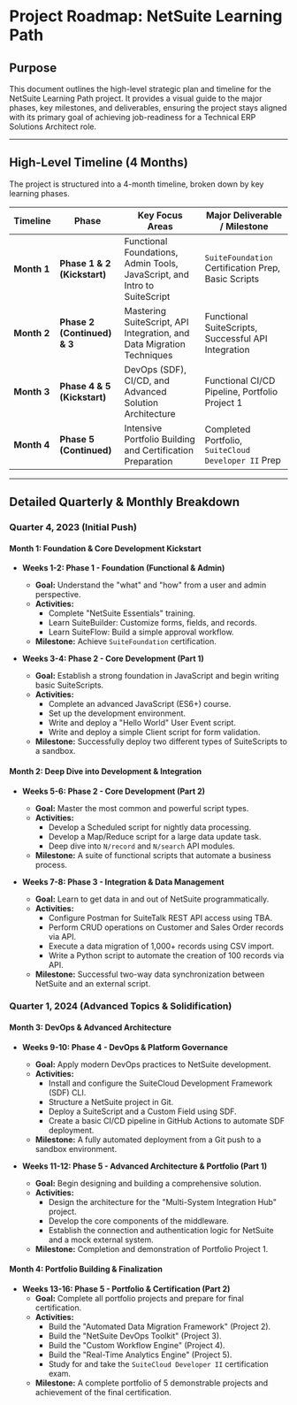 # Project Roadmap: NetSuite Learning Path

## Purpose
This document outlines the high-level strategic plan and timeline for the NetSuite Learning Path project. It provides a visual guide to the major phases, key milestones, and deliverables, ensuring the project stays aligned with its primary goal of achieving job-readiness for a Technical ERP Solutions Architect role.

---

## High-Level Timeline (4 Months)

The project is structured into a 4-month timeline, broken down by key learning phases.

| Timeline      | Phase                                                | Key Focus Areas                                                                 | Major Deliverable / Milestone                          |
|---------------|------------------------------------------------------|---------------------------------------------------------------------------------|--------------------------------------------------------|
| **Month 1**   | **Phase 1 & 2 (Kickstart)**                          | Functional Foundations, Admin Tools, JavaScript, and Intro to SuiteScript       | `SuiteFoundation` Certification Prep, Basic Scripts    |
| **Month 2**   | **Phase 2 (Continued) & 3**                          | Mastering SuiteScript, API Integration, and Data Migration Techniques           | Functional SuiteScripts, Successful API Integration    |
| **Month 3**   | **Phase 4 & 5 (Kickstart)**                          | DevOps (SDF), CI/CD, and Advanced Solution Architecture                         | Functional CI/CD Pipeline, Portfolio Project 1         |
| **Month 4**   | **Phase 5 (Continued)**                              | Intensive Portfolio Building and Certification Preparation                        | Completed Portfolio, `SuiteCloud Developer II` Prep    |

---

## Detailed Quarterly & Monthly Breakdown

### Quarter 4, 2023 (Initial Push)

#### Month 1: Foundation & Core Development Kickstart
*   **Weeks 1-2: Phase 1 - Foundation (Functional & Admin)**
    *   **Goal:** Understand the "what" and "how" from a user and admin perspective.
    *   **Activities:**
        *   Complete "NetSuite Essentials" training.
        *   Learn SuiteBuilder: Customize forms, fields, and records.
        *   Learn SuiteFlow: Build a simple approval workflow.
    *   **Milestone:** Achieve `SuiteFoundation` certification.

*   **Weeks 3-4: Phase 2 - Core Development (Part 1)**
    *   **Goal:** Establish a strong foundation in JavaScript and begin writing basic SuiteScripts.
    *   **Activities:**
        *   Complete an advanced JavaScript (ES6+) course.
        *   Set up the development environment.
        *   Write and deploy a "Hello World" User Event script.
        *   Write and deploy a simple Client script for form validation.
    *   **Milestone:** Successfully deploy two different types of SuiteScripts to a sandbox.

#### Month 2: Deep Dive into Development & Integration
*   **Weeks 5-6: Phase 2 - Core Development (Part 2)**
    *   **Goal:** Master the most common and powerful script types.
    *   **Activities:**
        *   Develop a Scheduled script for nightly data processing.
        *   Develop a Map/Reduce script for a large data update task.
        *   Deep dive into `N/record` and `N/search` API modules.
    *   **Milestone:** A suite of functional scripts that automate a business process.

*   **Weeks 7-8: Phase 3 - Integration & Data Management**
    *   **Goal:** Learn to get data in and out of NetSuite programmatically.
    *   **Activities:**
        *   Configure Postman for SuiteTalk REST API access using TBA.
        *   Perform CRUD operations on Customer and Sales Order records via API.
        *   Execute a data migration of 1,000+ records using CSV import.
        *   Write a Python script to automate the creation of 100 records via API.
    *   **Milestone:** Successful two-way data synchronization between NetSuite and an external script.

### Quarter 1, 2024 (Advanced Topics & Solidification)

#### Month 3: DevOps & Advanced Architecture
*   **Weeks 9-10: Phase 4 - DevOps & Platform Governance**
    *   **Goal:** Apply modern DevOps practices to NetSuite development.
    *   **Activities:**
        *   Install and configure the SuiteCloud Development Framework (SDF) CLI.
        *   Structure a NetSuite project in Git.
        *   Deploy a SuiteScript and a Custom Field using SDF.
        *   Create a basic CI/CD pipeline in GitHub Actions to automate SDF deployment.
    *   **Milestone:** A fully automated deployment from a Git push to a sandbox environment.

*   **Weeks 11-12: Phase 5 - Advanced Architecture & Portfolio (Part 1)**
    *   **Goal:** Begin designing and building a comprehensive solution.
    *   **Activities:**
        *   Design the architecture for the "Multi-System Integration Hub" project.
        *   Develop the core components of the middleware.
        *   Establish the connection and authentication logic for NetSuite and a mock external system.
    *   **Milestone:** Completion and demonstration of Portfolio Project 1.

#### Month 4: Portfolio Building & Finalization
*   **Weeks 13-16: Phase 5 - Portfolio & Certification (Part 2)**
    *   **Goal:** Complete all portfolio projects and prepare for final certification.
    *   **Activities:**
        *   Build the "Automated Data Migration Framework" (Project 2).
        *   Build the "NetSuite DevOps Toolkit" (Project 3).
        *   Build the "Custom Workflow Engine" (Project 4).
        *   Build the "Real-Time Analytics Engine" (Project 5).
        *   Study for and take the `SuiteCloud Developer II` certification exam.
    *   **Milestone:** A complete portfolio of 5 demonstrable projects and achievement of the final certification.
